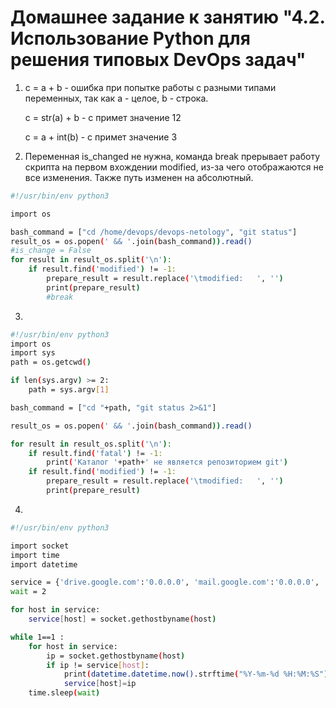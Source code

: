 # Домашнее задание к занятию "4.2. Использование Python для решения типовых DevOps задач"

1. c = a + b - ошибка при попытке работы с разными типами переменных, так как a - целое, b - строка.

    c = str(a) + b  - с примет значение 12 

    c = a + int(b)  - c примет значение 3
2. Переменная is_changed не нужна, команда break прерывает работу скрипта на первом вхождении modified, из-за чего отображаются не все изменения. Также путь изменен на абсолютный.
```bash
#!/usr/bin/env python3

import os

bash_command = ["cd /home/devops/devops-netology", "git status"]
result_os = os.popen(' && '.join(bash_command)).read()
#is_change = False
for result in result_os.split('\n'):
    if result.find('modified') != -1:
        prepare_result = result.replace('\tmodified:   ', '')
        print(prepare_result)
        #break
```
3. 
```bash 
#!/usr/bin/env python3
import os
import sys
path = os.getcwd()

if len(sys.argv) >= 2:
    path = sys.argv[1]

bash_command = ["cd "+path, "git status 2>&1"]

result_os = os.popen(' && '.join(bash_command)).read()

for result in result_os.split('\n'):
    if result.find('fatal') != -1:
        print('Каталог '+path+' не является репозиторием git')
    if result.find('modified') != -1:
        prepare_result = result.replace('\tmodified:   ', '')
        print(prepare_result)
```
4. 
```bash
#!/usr/bin/env python3

import socket
import time
import datetime

service = {'drive.google.com':'0.0.0.0', 'mail.google.com':'0.0.0.0', 'google.com':'0.0.0.0'}
wait = 2

for host in service:
    service[host] = socket.gethostbyname(host)

while 1==1 :
    for host in service:
        ip = socket.gethostbyname(host)
        if ip != service[host]:
            print(datetime.datetime.now().strftime("%Y-%m-%d %H:%M:%S")+' [ERROR] ' + str(host) +' IP mistmatch: '+service[host]+' '+ip)
            service[host]=ip
    time.sleep(wait)
```